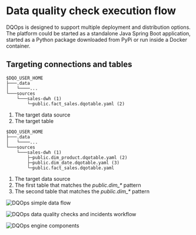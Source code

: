 # Data quality check execution flow
DQOps is designed to support multiple deployment and distribution options. The platform could be started as a standalone Java Spring Boot
application, started as a Python package downloaded from PyPi or run inside a Docker container.

## Targeting connections and tables


``` { .asc .annotate hl_lines="5 6" }
$DQO_USER_HOME
├───.data                                                                   
│   └────...                                                  
└───sources                                                                
    └───sales-dwh (1)
        └─public.fact_sales.dqotable.yaml (2)
```

1. The target data source
2. The target table



``` { .asc .annotate hl_lines="6 7" }
$DQO_USER_HOME
├───.data                                                                   
│   └────...                                                  
└───sources                                                                
    └───sales-dwh (1)
        ├─public.dim_product.dqotable.yaml (2)
        ├─public.dim_date.dqotable.yaml (3)
        └─public.fact_sales.dqotable.yaml
```

1. The target data source
2. The first table that matches the *public.dim_\** pattern
3. The second table that matches the *public.dim_\** pattern


![DQOps simple data flow](https://dqops.com/docs/images/architecture/DQOPs-simple-data-flow-diagram-min.png)

![DQOps data quality checks and incidents workflow](https://dqops.com/docs/images/architecture/DQOps-data-quality-incident-flow-diagram-min.png)



![DQOps engine components](https://dqops.com/docs/images/architecture/DQOps-engine-components-min.png)
